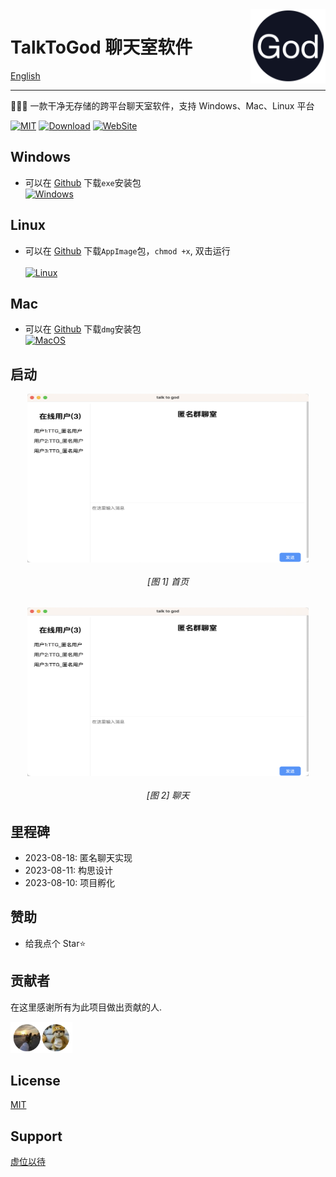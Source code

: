 <img align="right" width="120" src="./docs/static/logo_c.png">

# TalkToGod 聊天室软件

[English](README.md)

<hr/>

🚀🚀🚀 一款干净无存储的跨平台聊天室软件，支持 Windows、Mac、Linux 平台

[![MIT](https://img.shields.io/badge/license-MIT-000000.svg)](LICENSE)
[![Download](https://img.shields.io/badge/Download-v0.0.1-blue)](https://github.com/codingkits/talktogod/releases)
[![WebSite](https://img.shields.io/badge/WebSite-talktogod.cn-blue)](http://www.talktogod.cn)

## Windows

- 可以在 [Github](https://github.com/codingkits/talktogod/releases) 下载`exe`安装包
  <br/>[![Windows](https://img.shields.io/badge/Download-talktogod.exe-blue)](https://github.com/codingkits/talktogod/releases)

## Linux

- 可以在 [Github](https://github.com/codingkits/talktogod/releases) 下载`AppImage`包，`chmod +x`, 双击运行  
  <br/>[![Linux](https://img.shields.io/badge/Download-talktogod.AppImage-blue)](https://github.com/codingkits/talktogod/releases)

## Mac

- 可以在 [Github](https://github.com/codingkits/talktogod/releases) 下载`dmg`安装包
  <br/>[![MacOS](https://img.shields.io/badge/Download-talktogod.dmg-blue)](https://github.com/codingkits/talktogod/releases)

## 启动

<div style="display: flex; justify-content: center;">
  <img src="./docs/static/samples/index_v001.png" alt="首页" width="450" height="270">
</div>
<h6 style="text-align:center">[图 1] 首页</h6>

<div style="display: flex; justify-content: center;">
  <img src="./docs/static/samples/index_v001.png" alt="聊天" width="450" height="270">
</div>
<h6 style="text-align:center">[图 2] 聊天</h6>

## 里程碑

- 2023-08-18: 匿名聊天实现
- 2023-08-11: 构思设计
- 2023-08-10: 项目孵化

## 赞助

- 给我点个 Star⭐

## 贡献者

在这里感谢所有为此项目做出贡献的人.

<img src="./docs/static/samples/contributors.png" height=50>

## License

[MIT](LICENSE)

## Support

[虚位以待](nobody)
